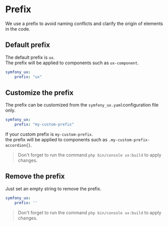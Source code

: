# Prefix

We use a prefix to avoid naming conflicts and clarify the origin of elements in the code.

## Default prefix

The default prefix is `ux`.  
The prefix will be applied to components such as `ux-component`.  

```yaml 
symfony_ux:
    prefix: "ux"
```

## Customize the prefix

The prefix can be customized from the `symfony_ux.yaml`configuration file only.

```yaml 
symfony_ux:
    prefix: "my-custom-prefix"
```

If your custom prefix is `my-custom-prefix`.  
the prefix will be applied to components such as `.my-custom-prefix-accordion{}`.  

> Don't forget to run the command `php bin/console ux:build` to apply changes.


## Remove the prefix

Just set an empty string to remove the prefix.

```yaml 
symfony_ux:
    prefix: ''
```

> Don't forget to run the command `php bin/console ux:build` to apply changes.